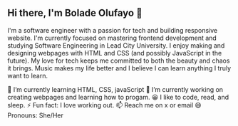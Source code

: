 ## Hi there, I'm Bolade Olufayo 👋

I'm a software engineer with a passion for tech and building responsive website. I'm currently focused on mastering frontend development and studying Software Engineering in Lead City University. I enjoy making and designing webpages with HTML and CSS (and possibly JavaScript in the future). My love for tech keeps me committed to both the beauty and chaos it brings. Music makes my life better and I believe I can learn anything I truly want to learn.


🌱 I’m currently learning HTML, CSS, javaScript
🔭 I’m currently working on creating webpages and learning how to progam.
😀 I like to code, read, and sleep.
⚡ Fun fact: I love working out.
📫 Reach me on x or email
😄 Pronouns: She/Her
